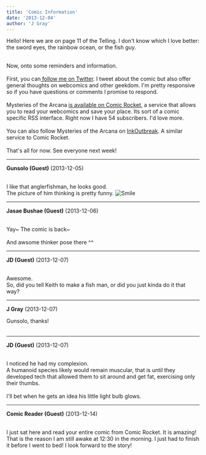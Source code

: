 ```yaml
---
title: 'Comic Information'
date: '2013-12-04'
author: 'J Gray'
---
```


Hello! Here we are on page 11 of the Telling. I don't know which I love better: the sword eyes, the rainbow ocean, or the fish guy.<div><br></div><div>Now, onto some reminders and information.&nbsp;</div><div><br></div><div>First, you can<a href="https://twitter.com/J GrayWebcomic" class="" classname="" target="_blank" name=""> follow me on Twitter</a>. I tweet about the comic but also offer general thoughts on webcomics and other geekdom. I'm pretty responsive so if you have questions or comments I promise to respond.</div><div><br></div><div>Mysteries of the Arcana <a href="https://www.comic-rocket.com/explore/mysteries-of-the-arcana/" class="" classname="" target="_blank" name="">is available on Comic Rocket</a>, a service that allows you to read your webcomics and save your place. Its sort of a comic specific RSS interface. Right now I have 54 subscribers. I'd love more.</div><div><br></div><div>You can also follow Mysteries of the Arcana on <a href="http://inkoutbreak.com/" class="" classname="" target="_blank" name="">InkOutbreak</a>. A similar service to Comic Rocket.</div><div><br></div><div>That's all for now. See everyone next week!</div>

---
**Gunsolo (Guest)** (2013-12-05)

<br> I like that anglerfishman, he looks good.<br>The picture of him thinking is pretty funny. <img src="/smilies/smile.gif" alt="Smile" border="0"><br>

---
**Jasae Bushae (Guest)** (2013-12-06)

<br> Yay~ The comic is back~
<br>
<br>And awsome thinker pose there ^^

---
**JD (Guest)** (2013-12-07)

<br> Awesome.<br>So, did you tell Keith to make a fish man, or did you just kinda do it that way?<br>

---
**J Gray** (2013-12-07)

Gunsolo, thanks!&nbsp;<br><br>

---
**JD (Guest)** (2013-12-07)

<br> I noticed he had my complexion.<br>A humanoid species likely would remain muscular, that is until they developed tech that allowed them to sit around and get fat, exercising only their thumbs.<br><br>I'll bet when he gets an idea his little light bulb glows.<br>

---
**Comic Reader (Guest)** (2013-12-14)

<br> I just sat here and read your entire comic from Comic Rocket. It is amazing! That is the reason I am still awake at 12:30 in the morning. I just had to finish it before I went to bed! I look forward to the story!

